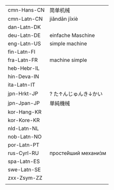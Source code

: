 | | |
|-|-|
| cmn-Hans-CN | 简单机械 |  |
| cmn-Latn-CN | jiǎndān jīxiè |  |
| dan-Latn-DK |  |  |
| deu-Latn-DE | einfache Maschine |  |
| eng-Latn-US | simple machine |  |
| fin-Latn-FI |  |  |
| fra-Latn-FR | machine simple |  |
| heb-Hebr-IL |  |  |
| hin-Deva-IN |  |  |
| ita-Latn-IT |  |  |
| jpn-Hrkt-JP | ? た↑んじゅんき↓かい |  |
| jpn-Jpan-JP | 単純機械 |  |
| kor-Hang-KR |  |  |
| kor-Kore-KR |  |  |
| nld-Latn-NL |  |  |
| nob-Latn-NO |  |  |
| por-Latn-PT |  |  |
| rus-Cyrl-RU | просте́йший механи́зм |  |
| spa-Latn-ES |  |  |
| swe-Latn-SE |  |  |
| zxx-Zsym-ZZ |  |  |
|  |  |
